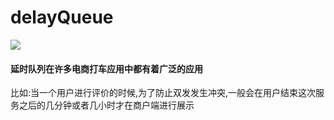 # delayQueue





![](https://img.shields.io/badge/color-red-green.svg)


 #### 延时队列在许多电商打车应用中都有着广泛的应用
 
 比如:当一个用户进行评价的时候,为了防止双发发生冲突,一般会在用户结束这次服务之后的几分钟或者几小时才在商户端进行展示
 
 
 
 
 
 
 
 
 
 
